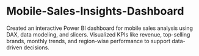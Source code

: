 # Mobile-Sales-Insights-Dashboard
Created an interactive Power BI dashboard for mobile sales analysis using DAX, data modeling, and slicers. Visualized KPIs like revenue, top-selling brands, monthly trends, and region-wise performance to support data-driven decisions.
